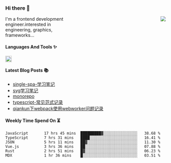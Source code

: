 <!--
**zhaohuanyuu/zhaohuanyuu** is a ✨ _special_ ✨ repository because its `README.md` (this file) appears on your GitHub profile.
-->

### Hi there 👋

<picture>
  <source media="(prefers-color-scheme: dark)" srcset="https://github-readme-stats.vercel.app/api?username=zhaohuanyuu&count_private=true&show_icons=true&theme=city_lights&hide_title=true">
  <img align="right" src="https://github-readme-stats.vercel.app/api?username=zhaohuanyuu&count_private=true&show_icons=true&hide_title=true">
</picture>

<p align="left" style="width:40%">I'm a frontend development engineer.interested in engineering, graphics, frameworks...</p>

#### Languages And Tools ✨

<img align="left" height="20" src="https://skillicons.dev/icons?i=js,ts,nodejs,rust,react,vue,svelte,gatsby,graphql,nestjs" />

</br>

#### Latest Blog Posts 📚
<!-- BLOG-POST-LIST:START -->
- [single-spa-学习笔记](https://auu.zone/post/single-spa-note)
- [svg学习笔记](https://auu.zone/post/svg-note)
- [monorepo](https://auu.zone/post/monorepo)
- [typescript-常见范式记录](https://auu.zone/post/ts-pattern)
- [qiankun下webpack使用webworker问题记录](https://auu.zone/post/wp-worker)
<!-- BLOG-POST-LIST:END -->

#### Weekly Time Spend On ⏳
<!--START_SECTION:waka-->

```text
JavaScript       17 hrs 45 mins  █████████▓░░░░░░░░░░░░░░░   38.68 %
TypeScript       7 hrs 31 mins   ████░░░░░░░░░░░░░░░░░░░░░   16.41 %
JSON             5 hrs 11 mins   ██▓░░░░░░░░░░░░░░░░░░░░░░   11.30 %
Vue.js           3 hrs 36 mins   ██░░░░░░░░░░░░░░░░░░░░░░░   07.88 %
Rust             2 hrs 51 mins   █▓░░░░░░░░░░░░░░░░░░░░░░░   06.23 %
MDX              1 hr 36 mins    █░░░░░░░░░░░░░░░░░░░░░░░░   03.51 %
```

<!--END_SECTION:waka-->
